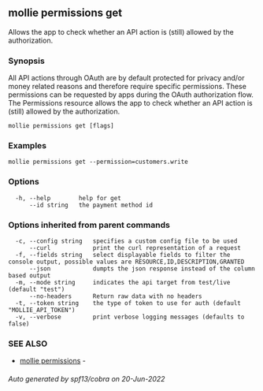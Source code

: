 ## mollie permissions get

Allows the app to check whether an API action is (still) allowed by the authorization.

### Synopsis

All API actions through OAuth are by default protected for
privacy and/or money related reasons and therefore require specific permissions.
These permissions can be requested by apps during the OAuth authorization flow.
The Permissions resource allows the app to check whether an API action is (still)
allowed by the authorization.

```
mollie permissions get [flags]
```

### Examples

```
mollie permissions get --permission=customers.write
```

### Options

```
  -h, --help        help for get
      --id string   the payment method id
```

### Options inherited from parent commands

```
  -c, --config string   specifies a custom config file to be used
      --curl            print the curl representation of a request
  -f, --fields string   select displayable fields to filter the console output, possible values are RESOURCE,ID,DESCRIPTION,GRANTED
      --json            dumpts the json response instead of the column based output
  -m, --mode string     indicates the api target from test/live (default "test")
      --no-headers      Return raw data with no headers
  -t, --token string    the type of token to use for auth (default "MOLLIE_API_TOKEN")
  -v, --verbose         print verbose logging messages (defaults to false)
```

### SEE ALSO

* [mollie permissions](mollie_permissions.md)	 - 

###### Auto generated by spf13/cobra on 20-Jun-2022
